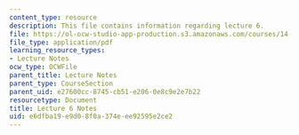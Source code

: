 ```yaml
---
content_type: resource
description: This file contains information regarding lecture 6.
file: https://ol-ocw-studio-app-production.s3.amazonaws.com/courses/14-581-international-economics-i-spring-2013/e6dfba19e9d08f0a374eee92595e2ce2_MIT14_581S13_classnotes6.pdf
file_type: application/pdf
learning_resource_types:
- Lecture Notes
ocw_type: OCWFile
parent_title: Lecture Notes
parent_type: CourseSection
parent_uid: e27600cc-8745-cb51-e206-0e8c9e2e7b22
resourcetype: Document
title: Lecture 6 Notes
uid: e6dfba19-e9d0-8f0a-374e-ee92595e2ce2
---
```

